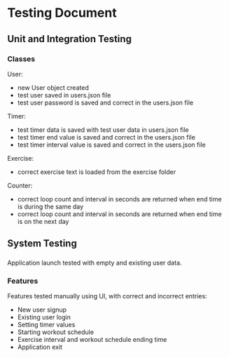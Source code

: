# Testing Document

## Unit and Integration Testing

### Classes

User: 
- new User object created
- test user saved in users.json file
- test user password is saved and correct in the users.json file

Timer: 
- test timer data is saved with test user data in users.json file
- test timer end value is saved and correct in the users.json file
- test timer interval value is saved and correct in the users.json file

Exercise:
- correct exercise text is loaded from the exercise folder

Counter:
- correct loop count and interval in seconds are returned when end time is during the same day
- correct loop count and interval in seconds are returned when end time is on the next day

## System Testing

###

Application launch tested with empty and existing user data.

### Features

Features tested manually using UI, with correct and incorrect entries:
- New user signup
- Existing user login
- Setting timer values
- Starting workout schedule
- Exercise interval and workout schedule ending time
- Application exit